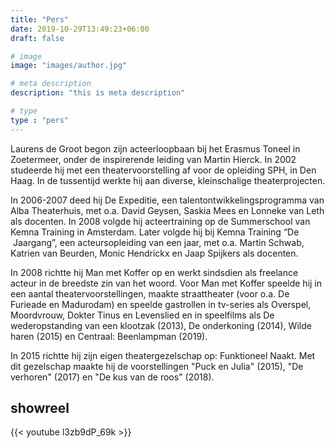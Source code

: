 ```yaml
---
title: "Pers"
date: 2019-10-29T13:49:23+06:00
draft: false

# image
image: "images/author.jpg"

# meta description
description: "this is meta description"

# type
type : "pers"
---
```


Laurens de Groot begon zijn acteerloopbaan bij het Erasmus Toneel in
Zoetermeer, onder de inspirerende leiding van Martin Hierck. In 2002 studeerde
hij met een theatervoorstelling af voor de opleiding SPH, in Den Haag. In de
tussentijd werkte hij aan diverse, kleinschalige theaterprojecten.

In 2006-2007 deed hij De Expeditie, een talentontwikkelingsprogramma van Alba
Theaterhuis, met o.a. David Geysen, Saskia Mees en Lonneke van Leth als
docenten. In 2008 volgde hij acteertraining op de Summerschool van Kemna
Training in Amsterdam. Later volgde hij bij Kemna Training “De  Jaargang”, een
acteursopleiding van een jaar, met o.a. Martin Schwab, Katrien van Beurden,
Monic Hendrickx en Jaap Spijkers als docenten.

In 2008 richtte hij Man met Koffer op en werkt sindsdien als freelance acteur
in de breedste zin van het woord. Voor Man met Koffer speelde hij in een aantal
theatervoorstellingen, maakte straattheater (voor o.a. De Furieade en
Madurodam) en speelde gastrollen in tv-series als Overspel, Moordvrouw, Dokter
Tinus en Levenslied en in speelfilms als De wederopstanding van een klootzak
(2013), De onderkoning (2014), Wilde haren (2015) en Centraal: Beenlampman
(2019).

In 2015 richtte hij zijn eigen theatergezelschap op: Funktioneel Naakt. Met dit
gezelschap maakte hij de voorstellingen "Puck en Julia" (2015), "De verhoren"
(2017) en "De kus van de roos" (2018).

## showreel

{{< youtube l3zb9dP_69k >}}

